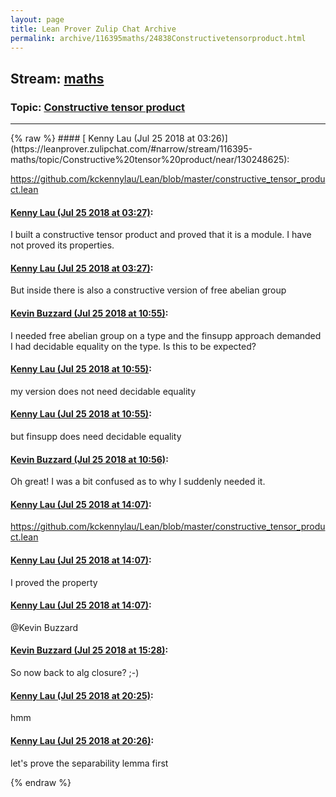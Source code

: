 ```yaml
---
layout: page
title: Lean Prover Zulip Chat Archive 
permalink: archive/116395maths/24838Constructivetensorproduct.html
---
```


## Stream: [maths](https://leanprover-community.github.io/archive/116395maths/index.html)
### Topic: [Constructive tensor product](https://leanprover-community.github.io/archive/116395maths/24838Constructivetensorproduct.html)

---

<base href="https://leanprover.zulipchat.com">
{% raw %}
#### [ Kenny Lau (Jul 25 2018 at 03:26)](https://leanprover.zulipchat.com/#narrow/stream/116395-maths/topic/Constructive%20tensor%20product/near/130248625):
<p><a href="https://github.com/kckennylau/Lean/blob/master/constructive_tensor_product.lean" target="_blank" title="https://github.com/kckennylau/Lean/blob/master/constructive_tensor_product.lean">https://github.com/kckennylau/Lean/blob/master/constructive_tensor_product.lean</a></p>

#### [ Kenny Lau (Jul 25 2018 at 03:27)](https://leanprover.zulipchat.com/#narrow/stream/116395-maths/topic/Constructive%20tensor%20product/near/130248632):
<p>I built a constructive tensor product and proved that it is a module. I have not proved its properties.</p>

#### [ Kenny Lau (Jul 25 2018 at 03:27)](https://leanprover.zulipchat.com/#narrow/stream/116395-maths/topic/Constructive%20tensor%20product/near/130248642):
<p>But inside there is also a constructive version of free abelian group</p>

#### [ Kevin Buzzard (Jul 25 2018 at 10:55)](https://leanprover.zulipchat.com/#narrow/stream/116395-maths/topic/Constructive%20tensor%20product/near/130263337):
<p>I needed free abelian group on a type and the finsupp approach demanded I had decidable equality on the type. Is this to be expected?</p>

#### [ Kenny Lau (Jul 25 2018 at 10:55)](https://leanprover.zulipchat.com/#narrow/stream/116395-maths/topic/Constructive%20tensor%20product/near/130263345):
<p>my version does not need decidable equality</p>

#### [ Kenny Lau (Jul 25 2018 at 10:55)](https://leanprover.zulipchat.com/#narrow/stream/116395-maths/topic/Constructive%20tensor%20product/near/130263346):
<p>but finsupp does need decidable equality</p>

#### [ Kevin Buzzard (Jul 25 2018 at 10:56)](https://leanprover.zulipchat.com/#narrow/stream/116395-maths/topic/Constructive%20tensor%20product/near/130263419):
<p>Oh great! I was a bit confused as to why I suddenly needed it.</p>

#### [ Kenny Lau (Jul 25 2018 at 14:07)](https://leanprover.zulipchat.com/#narrow/stream/116395-maths/topic/Constructive%20tensor%20product/near/130271063):
<p><a href="https://github.com/kckennylau/Lean/blob/master/constructive_tensor_product.lean" target="_blank" title="https://github.com/kckennylau/Lean/blob/master/constructive_tensor_product.lean">https://github.com/kckennylau/Lean/blob/master/constructive_tensor_product.lean</a></p>

#### [ Kenny Lau (Jul 25 2018 at 14:07)](https://leanprover.zulipchat.com/#narrow/stream/116395-maths/topic/Constructive%20tensor%20product/near/130271066):
<p>I proved the property</p>

#### [ Kenny Lau (Jul 25 2018 at 14:07)](https://leanprover.zulipchat.com/#narrow/stream/116395-maths/topic/Constructive%20tensor%20product/near/130271073):
<p><span class="user-mention" data-user-id="110038">@Kevin Buzzard</span></p>

#### [ Kevin Buzzard (Jul 25 2018 at 15:28)](https://leanprover.zulipchat.com/#narrow/stream/116395-maths/topic/Constructive%20tensor%20product/near/130275233):
<p>So now back to alg closure? ;-)</p>

#### [ Kenny Lau (Jul 25 2018 at 20:25)](https://leanprover.zulipchat.com/#narrow/stream/116395-maths/topic/Constructive%20tensor%20product/near/130293171):
<p>hmm</p>

#### [ Kenny Lau (Jul 25 2018 at 20:26)](https://leanprover.zulipchat.com/#narrow/stream/116395-maths/topic/Constructive%20tensor%20product/near/130293213):
<p>let's prove the separability lemma first</p>


{% endraw %}
